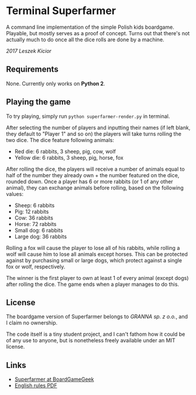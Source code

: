 # Terminal Superfarmer

A command line implementation of the simple Polish kids boardgame.
Playable, but mostly serves as a proof of concept.
Turns out that there's not actually much to do once all the dice rolls are done by a machine.

*2017 Leszek Kicior*

## Requirements
None. Currently only works on **Python 2**.

## Playing the game
To try playing, simply run `python superfarmer-render.py` in terminal.

After selecting the number of players and inputting their names (if left blank, they default to "Player 1" and so on) the players will take turns rolling the two dice.
The dice feature following animals:

* Red die: 6 rabbits, 3 sheep, pig, cow, wolf
* Yellow die: 6 rabbits, 3 sheep, pig, horse, fox

After rolling the dice, the players will receive a number of animals equal to half of the number they already own + the number featured on the dice, rounded down.
Once a player has 6 or more rabbits (or 1 of any other animal), they can exchange animals before rolling, based on the following values:

* Sheep: 6 rabbits
* Pig: 12 rabbits
* Cow: 36 rabbits
* Horse: 72 rabbits
* Small dog: 6 rabbits
* Large dog: 36 rabbits

Rolling a fox will cause the player to lose all of his rabbits, while rolling a wolf will cause him to lose all animals except horses. This can be protected against by purchasing small or large dogs, which protect against a single fox or wolf, respectively.

The winner is the first player to own at least 1 of every animal (except dogs) after rolling the dice. The game ends when a player manages to do this.

## License

The boardgame version of Superfarmer belongs to *GRANNA sp. z o.o.*, and I claim no ownership.

The code itself is a tiny student project, and I can't fathom how it could be of any use to anyone, but is nonetheless freely available under an MIT license.

## Links
* [Superfarmer at BoardGameGeek](https://boardgamegeek.com/boardgame/17557/super-farmer)
* [English rules PDF](https://boardgamegeek.com/filepage/16176/super-farmer-enpdf)
